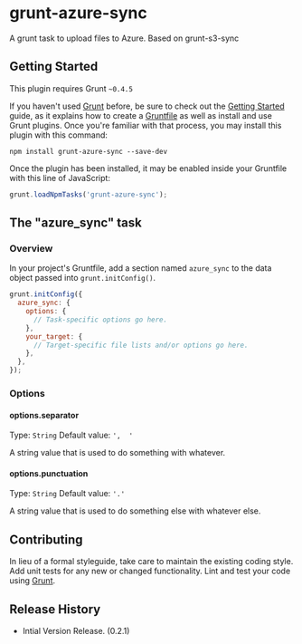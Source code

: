 # grunt-azure-sync

A grunt task to upload files to Azure. Based on grunt-s3-sync

## Getting Started
This plugin requires Grunt `~0.4.5`

If you haven't used [Grunt](http://gruntjs.com/) before, be sure to check out the [Getting Started](http://gruntjs.com/getting-started) guide, as it explains how to create a [Gruntfile](http://gruntjs.com/sample-gruntfile) as well as install and use Grunt plugins. Once you're familiar with that process, you may install this plugin with this command:

```shell
npm install grunt-azure-sync --save-dev
```

Once the plugin has been installed, it may be enabled inside your Gruntfile with this line of JavaScript:

```js
grunt.loadNpmTasks('grunt-azure-sync');
```

## The "azure_sync" task

### Overview
In your project's Gruntfile, add a section named `azure_sync` to the data object passed into `grunt.initConfig()`.

```js
grunt.initConfig({
  azure_sync: {
    options: {
      // Task-specific options go here.
    },
    your_target: {
      // Target-specific file lists and/or options go here.
    },
  },
});
```

### Options

#### options.separator
Type: `String`
Default value: `',  '`

A string value that is used to do something with whatever.

#### options.punctuation
Type: `String`
Default value: `'.'`

A string value that is used to do something else with whatever else.

## Contributing
In lieu of a formal styleguide, take care to maintain the existing coding style. Add unit tests for any new or changed functionality. Lint and test your code using [Grunt](http://gruntjs.com/).

## Release History
- Intial Version Release. (0.2.1)
